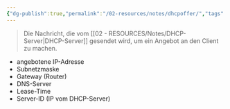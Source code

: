 ```yaml
---
{"dg-publish":true,"permalink":"/02-resources/notes/dhcpoffer/","tags":["netzwerk/protocol"],"noteIcon":"","updated":"2025-03-16T23:30:00.530+01:00"}
---
```


>Die Nachricht, die vom [[02 - RESOURCES/Notes/DHCP-Server\|DHCP-Server]] gesendet wird, um ein Angebot an den Client zu machen.

- angebotene IP-Adresse
- Subnetzmaske
- Gateway (Router)
- DNS-Server
- Lease-Time
- Server-ID (IP vom DHCP-Server)